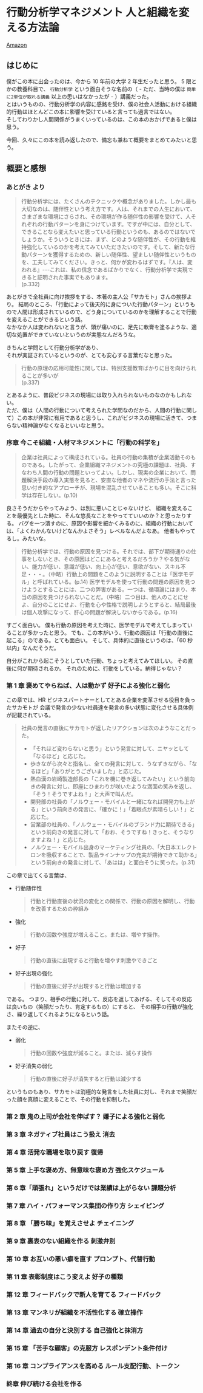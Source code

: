 # 行動分析学マネジメント 人と組織を変える方法論

[Amazon](https://www.amazon.co.jp/%E8%A1%8C%E5%8B%95%E5%88%86%E6%9E%90%E5%AD%A6%E3%83%9E%E3%83%8D%E3%82%B8%E3%83%A1%E3%83%B3%E3%83%88-%E4%BA%BA%E3%81%A8%E7%B5%84%E7%B9%94%E3%82%92%E5%A4%89%E3%81%88%E3%82%8B%E6%96%B9%E6%B3%95%E8%AB%96-%E8%88%9E%E7%94%B0-%E7%AB%9C%E5%AE%A3/dp/4532490219)

## はじめに

僕がこの本に出会ったのは、今から 10 年前の大学 2 年生だったと思う。
5 限とかの教養科目で、 `行動分析学` という面白そうな名前の（ - ただ、当時の僕は `簡単に2単位が取れる講義` 以上の思いはなかったが - ）講義だった。  
とはいうものの、行動分析学の内容に感銘を受け、僕の社会人活動における組織的行動はほとんどこの本に影響を受けていると言っても過言ではない。  
そしてわりかし人間関係がうまくいっているのは、この本のおかげであると僕は思う。

今回、久々にこの本を読み返したので、備忘も兼ねて概要をまとめてみたいと思う。

## 概要と感想

### あとがき より

> 行動分析学には、たくさんのテクニックや概念がありました。しかし最も大切なのは、随伴性という考え方です。人は、それまでの人生において、さまざまな環境にさらされ、その環境が作る随伴性の影響を受けて、人それぞれの行動パターンを身につけています。ですが中には、自分として、できることなら変えたいと思っている行動というのも、あるのではないでしょうか。そういうときには、まず、どのような随伴性が、その行動を維持強化しているのかを考えてみていただきたいのです。そして、新たな行動パターンを獲得するための、新しい随伴性、望ましい随伴性というものを、工夫してみてください。きっと、何かが変わるはずです。『人は、変われる』---これは、私の信念であるばかりでなく、行動分析学で実現できると証明された事実でもあります。  
> (p.332)

あとがきで全社員に向け挨拶をする、本著の主人公「サカモト」さんの挨拶より。
結局のところ、「行動によって後天的に身についた行動パターン」というもので人間は形成されているので、どう身についているのかを理解することで行動を変えることができるという話。  
なかなか人は変われないと言うが、頭が痛いのに、足先に軟膏を塗るような、適切な処置ができていないというのが実態なんだろうな。

きちんと学問として行動分析学があり、  
それが実証されているというのが、とても安心する言葉だなと思った。

> 行動の原理の応用可能性に関しては、特別支援教育ばかりに目を向けられることが多いが  
> (p.337)

とあるように、普段ビジネスの現場には取り入れられないものなのかもしれない。  
ただ、僕は（人間の行動について考えられた学問なのだから、人間の行動に関して）この本が非常に有用であると思うし、これがビジネスの現場に活きて、つまらない精神論がなくなるといいなと思う。

### 序章 今こそ組織・人材マネジメントに「行動の科学を」

> 企業は社員によって構成されている。社員の行動の集積が企業活動そのものである。したがって、企業組織マネジメントの究極の課題は、社員、すなわち人間の行動の問題といってよい。しかし、現実の企業において、問題解決手段の導入実態を見ると、安直な他者のマネや流行の手法と言った思い付き的なアプローチが、現場を混乱させていることも多い。そこに科学は存在しない。(p.10)

良さそうだからやってみよう、は別に悪いことじゃないけど、
組織を変えることを最優先とした時に、そんな悠長なことをやってていいのか？と思ったりする。
バグを一つ潰すのに、原因や影響を細かくみるのに、組織の行動においては、「よくわかんないけどなんかよさそう」レベルなんだよなあ。
他者もやってるし。みたいな。

> 行動分析学では、行動の原因を見つける。それでは、部下が期待通りの仕事をしないとき、その原因はどこにあると考えるだろうか？やる気がない、能力が低い、意識が低い、向上心が低い、意欲がない、スキル不足・・・。（中略）行動上の問題をこのように説明することは「医学モデル」と呼ばれている。(p.14)
> 医学モデルを使って行動の問題の原因を見つけようとすることには、二つの弊害がある。一つは、循環論にはまり、本当の原因を見つけられないことだ。（中略）二つ目は、他人のことにせよ、自分のことにせよ、行動を心や性格で説明しようとすると、結局最後は個人攻撃になって、肝心の問題が解決しないからである。(p.16)

すごく面白い。
僕も行動の原因を考えた時に、医学モデルで考えてしまっていることが多かったと思う。
でも、この本がいう、行動の原因は「行動の直後に起こる」のである。とても面白い。
そして、具体的に直後というのは、「60 秒以内」なんだそうだ。

自分がこれから起こそうとしていた行動、ちょっと考えてみてほしい。
その直後に何が期待されるか。
それのために、行動をしている。納得じゃない？

### 第 1 章 褒めてやらねば、人は動かず 好子による強化と弱化

この章では、HR ビジネスパートナーとしてとある企業を変革させる役目を負ったサカモトが
会議で発言の少ない社員達を発言の多い状態に変化させる具体例が記載されている。

> 社員の発言の直後にサカモトが返したリアクションは次のようなことだった。
>
> - 「それほど変わらないと思う」という発言に対して、ニヤッとして「なるほど」と応じた。
> - 歩きながら次々と指名し、全ての発言に対して、うなずきながら、「なるほど」「ありがとうございました」と応じた。
> - 熱血漢の岩崎製造部長の「これを機に巻き返してみたい」という前向きの発言に対し、即座にひまわりが咲いたような満面の笑みを返し、「そう！そうですよね！」と大声で叫んだ。
> - 開発部の社員の「ノルウェー・モバイルと一緒になれば開発力も上がる」という前向きの発言に、「確かに！」「着眼点が素晴らしい！」と応じた。
> - 営業部の社員の、「ノルウェー・モバイルのブランド力に期待できる」という前向きの発言に対して「おお、そうですね！きっと、そうなりますよね！」と応じた。
> - ノルウェー・モバイル出身のマーケティング社員の、「大日本エレクトロンを吸収することで、製品ラインナップの充実が期待できて助かる」という前向きの発言に対して、「あはは」と面白そうに笑った。(p.31)

この章で出てくる言葉は、

- 行動随伴性

  > 行動と行動直後の状況の変化との関係で、行動の原因を解明し、行動を改善するための枠組み

- 強化
  > 行動の回数や強度が増えること。または、増やす操作。
- 好子
  > 行動の直後に出現すると行動を増やす刺激やできごと
- 好子出現の強化
  > 行動の直後に好子が出現すると行動は増加する

である。
つまり、相手の行動に対して、反応を返してあげる、そしてその反応は良いもの（笑顔だったり、肯定するもの）にすると、
その相手の行動が強化さ、繰り返してくれるようになるという話。

またその逆に、

- 弱化

  > 行動の回数や強度が減ること。または、減らす操作

- 好子消失の弱化
  > 行動の直後に好子が消失すると行動は減少する

というものもあり、サカモトは消極的な発言をした社員に対し、それまで笑顔だった顔を真顔に変えることで、その行動を抑制した。

### 第 2 章 鬼の上司が会社を伸ばす？ 嫌子による強化と弱化

### 第 3 章 ネガティブ社員はこう扱え 消去

### 第 4 章 活発な職場を取り戻す 復帰

### 第 5 章 上手な褒め方、無意味な褒め方 強化スケジュール

### 第 6 章「頑張れ」というだけでは業績は上がらない 課題分析

### 第 7 章 ハイ・パフォーマンス集団の作り方 シェイピング

### 第 8 章 「勝ち味」を覚えさせよ チェイニング

### 第 9 章 裏表のない組織を作る 刺激弁別

### 第 10 章 お互いの悪い癖を直す プロンプト、代替行動

### 第 11 章 表彰制度はこう変えよ 好子の種類

### 第 12 章 フィードバックで新人を育てる フィードバック

### 第 13 章 マンネリが組織を不活性化する 確立操作

### 第 14 章 過去の自分と決別する 自己強化と抹消方

### 第 15 章 「苦手な顧客」の克服方 レスポンデント条件付け

### 第 16 章 コンプライアンスを高める ルール支配行動、トークン

### 終章 伸び続ける会社を作る
